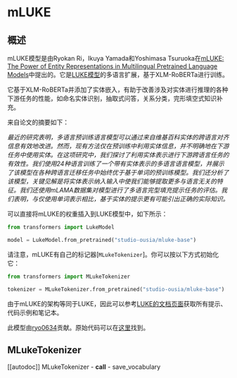 <!--版权2021 The HuggingFace 团队。保留所有权利。

根据Apache许可证，版本2.0（"许可证"）许可；除非符合所述许可证，否则不得使用此文件。
你可以获得许可证的副本，许可证网址为

http://www.apache.org/licenses/LICENSE-2.0

除非适用法律要求或书面同意，根据许可证分发的软件是基于"原样"的基础，不附带任何形式的明示或暗示的保证。
有关特定语言的限制和限制的信息，请参阅许可证。

⚠️ 请注意，此文件是Markdown格式，但包含供我们的文档构建程序（类似于MDX）的特定语法，可能无法在你的Markdown查看器中正确显示。

-->

# mLUKE

## 概述

mLUKE模型是由Ryokan Ri，Ikuya Yamada和Yoshimasa Tsuruoka在[mLUKE: The Power of Entity Representations in Multilingual Pretrained Language Models](https://arxiv.org/abs/2110.08151)中提出的。它是[LUKE模型](https://arxiv.org/abs/2010.01057)的多语言扩展，基于XLM-RoBERTa进行训练。

它基于XLM-RoBERTa并添加了实体嵌入，有助于改善涉及对实体进行推理的各种下游任务的性能，如命名实体识别，抽取式问答，关系分类，完形填空式知识补充。

来自论文的摘要如下：

*最近的研究表明，多语言预训练语言模型可以通过来自维基百科实体的跨语言对齐信息有效地改进。然而，现有方法仅在预训练中利用实体信息，并不明确地在下游任务中使用实体。在这项研究中，我们探讨了利用实体表示进行下游跨语言任务的有效性。我们使用24种语言训练了一个带有实体表示的多语言语言模型，并展示了该模型在各种跨语言迁移任务中始终优于基于单词的预训练模型。我们还分析了该模型，关键见解是将实体表示纳入输入中使我们能够提取更多与语言无关的特征。我们还使用mLAMA数据集对模型进行了多语言完型填充提示任务的评估。我们表明，与仅使用单词表示相比，基于实体的提示更有可能引出正确的实际知识。*

可以直接将mLUKE的权重插入到LUKE模型中，如下所示：

```python
from transformers import LukeModel

model = LukeModel.from_pretrained("studio-ousia/mluke-base")
```

请注意，mLUKE有自己的标记器[`MLukeTokenizer`]。你可以按以下方式初始化它：

```python
from transformers import MLukeTokenizer

tokenizer = MLukeTokenizer.from_pretrained("studio-ousia/mluke-base")
```

由于mLUKE的架构等同于LUKE，因此可以参考[LUKE的文档页面](luke)获取所有提示、代码示例和笔记本。

此模型由[ryo0634](https://huggingface.co/ryo0634)贡献。原始代码可以在[这里](https://github.com/studio-ousia/luke)找到。

## MLukeTokenizer

[[autodoc]] MLukeTokenizer
    - __call__
    - save_vocabulary